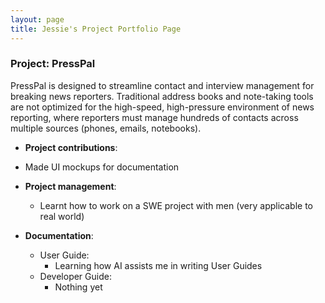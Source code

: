 ```yaml
---
layout: page
title: Jessie's Project Portfolio Page
---
```


### Project: PressPal

PressPal is designed to streamline contact and interview management for breaking news reporters. Traditional address books and note-taking tools are not optimized for the high-speed, high-pressure environment of news reporting, where reporters must manage hundreds of contacts across multiple sources (phones, emails, notebooks).

* **Project contributions**:
* Made UI mockups for documentation

* **Project management**:
  * Learnt how to work on a SWE project with men (very applicable to real world)

* **Documentation**:
  * User Guide:
    * Learning how AI assists me in writing User Guides
  * Developer Guide:
    * Nothing yet
